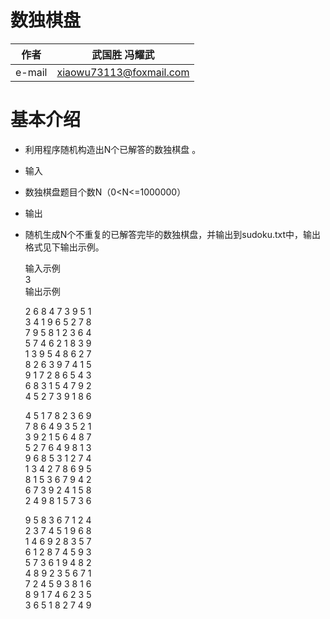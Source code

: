 数独棋盘
=========
作者 | 武国胜 冯耀武
------------ | -------------
e-mail | xiaowu73113@foxmail.com

基本介绍
=========
* 利用程序随机构造出N个已解答的数独棋盘 。
* 输入
* 数独棋盘题目个数N（0<N<=1000000）
* 输出
* 随机生成N个不重复的已解答完毕的数独棋盘，并输出到sudoku.txt中，输出格式见下输出示例。

  输入示例<br>
   3<br>
  输出示例<br>
  
    2 6 8 4 7 3 9 5 1<br>
    3 4 1 9 6 5 2 7 8<br>
    7 9 5 8 1 2 3 6 4<br>
    5 7 4 6 2 1 8 3 9<br>
    1 3 9 5 4 8 6 2 7<br>
    8 2 6 3 9 7 4 1 5<br>
    9 1 7 2 8 6 5 4 3<br>
    6 8 3 1 5 4 7 9 2<br>
    4 5 2 7 3 9 1 8 6<br>

    4 5 1 7 8 2 3 6 9<br>
    7 8 6 4 9 3 5 2 1<br>
    3 9 2 1 5 6 4 8 7<br>
    5 2 7 6 4 9 8 1 3<br>
    9 6 8 5 3 1 2 7 4<br>
    1 3 4 2 7 8 6 9 5<br>
    8 1 5 3 6 7 9 4 2<br>
    6 7 3 9 2 4 1 5 8<br>
    2 4 9 8 1 5 7 3 6<br>

    9 5 8 3 6 7 1 2 4<br>
    2 3 7 4 5 1 9 6 8<br>
    1 4 6 9 2 8 3 5 7<br>
    6 1 2 8 7 4 5 9 3<br>
    5 7 3 6 1 9 4 8 2<br>
    4 8 9 2 3 5 6 7 1<br>
    7 2 4 5 9 3 8 1 6<br>
    8 9 1 7 4 6 2 3 5<br>
    3 6 5 1 8 2 7 4 9<br>
